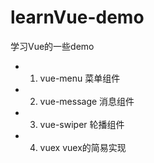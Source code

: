 # learnVue-demo
学习Vue的一些demo


- 1. vue-menu 菜单组件
- 2. vue-message  消息组件
- 3. vue-swiper 轮播组件
- 4. vuex vuex的简易实现
